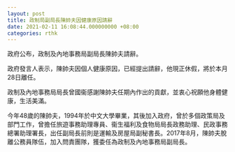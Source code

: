 ```yaml
---
layout: post
title: 政制局副局長陳帥夫因健康原因請辭　
date: 2021-02-11 16:08:44.000000000 +08:00
categories: rthk
---
```


政府公布，政制及內地事務局副局長陳帥夫請辭。

政府發言人表示，陳帥夫因個人健康原因，已經提出請辭，他現正休假，將於本月28日離任。 
 
政制及內地事務局局長曾國衞感謝陳帥夫任期內作出的貢獻，並衷心祝願他身體健康，生活美滿。 

今年48歲的陳帥夫，1994年於中文大學畢業，其後加入政府，曾於多個政策局及部門工作，曾擔任旅遊事務助理專員、衞生福利及食物局局長政務助理、民政事務總署助理署長，出任副局長前則是運輸及房屋局副秘書長。2017年8月，陳帥夫脫離公務員隊伍，加入問責團隊，獲委任為政制及內地事務局副局長。
